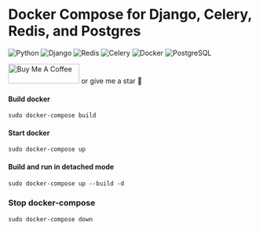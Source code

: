 
# Docker Compose for Django, Celery, Redis, and Postgres

![Python](https://img.shields.io/badge/-Python-3776AB?logo=python&logoColor=white&style=flat "Python")
![Django](https://img.shields.io/badge/-Django-092E20?logo=django&logoColor=white&style=flat "Django")
![Redis](https://img.shields.io/badge/-Redis-DC382D?logo=redis&logoColor=white&style=flat "Redis")
![Celery](https://img.shields.io/badge/-Celery-37814A?logo=celery&logoColor=white&style=flat "Celery")
![Docker](https://img.shields.io/badge/-Docker-2496ED?logo=docker&logoColor=white&style=flat "Docker")
![PostgreSQL](https://img.shields.io/badge/-PostgreSQL-336791?logo=postgresql&logoColor=white&style=flat "PostgreSQL")

<a href="https://www.buymeacoffee.com/kailiyang1X" target="_blank"><img src="https://cdn.buymeacoffee.com/buttons/v2/default-yellow.png" alt="Buy Me A Coffee" style="height: 40px !important;width: 145px !important;" ></a>
or give me a star 🌟

#### Build docker

```
sudo docker-compose build
```

#### Start docker

```
sudo docker-compose up
```

#### Build and run in detached mode

```
sudo docker-compose up --build -d
```

### Stop docker-compose

```
sudo docker-compose down
```
